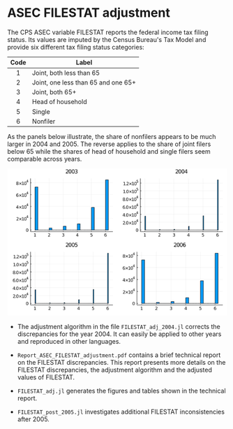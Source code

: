 # ASEC FILESTAT adjustment

The CPS ASEC variable FILESTAT reports the federal income tax filing status. Its values are imputed by the Census Bureau's Tax Model and provide six different tax filing status categories:

| Code   | Label           
| :----: |-------------------------------------|
| 1      | Joint, both less than 65            |
| 2      | Joint, one less than 65 and one 65+ |
| 3      | Joint, both 65+                     |
| 4      | Head of household                   |
| 5      | Single                              |
| 6      | Nonfiler                            |

As the panels below illustrate, the share of nonfilers appears to be much larger in 2004 and 2005. The reverse applies to the share of joint filers below 65 while the shares of head of household and single filers seem comparable across years.

![FILESTAT Comparison](FILESTAT_2003to2006.png)

* The adjustment algorithm in the file `FILESTAT_adj_2004.jl` corrects the discrepancies for the year 2004. It can easily be applied to other years and reproduced in other languages.

* `Report_ASEC_FILESTAT_adjustment.pdf` contains a brief technical report on the FILESTAT discrepancies. This report presents more details on the FILESTAT discrepancies, the adjustment algorithm and the adjusted values of FILESTAT.

* `FILESTAT_adj.jl` generates the figures and tables shown in the technical report.

* `FILESTAT_post_2005.jl` investigates additional FILESTAT inconsistencies after 2005.
